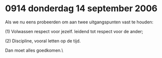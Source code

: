# 0914 donderdag 14 september 2006
Als we nu eens probeerden om aan twee uitgangspunten vast te houden:

(1) Volwassen respect voor jezelf. leidend tot respect voor de ander;

(2) Discipline, vooral letten op de tijd. 

Dan moet alles goedkomen.\